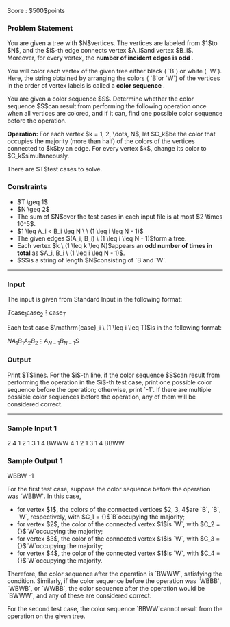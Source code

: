 
<div>

<span>

<span>

<p>
Score : $500$points
</p>

<div>

<section>

### **Problem Statement**

<p>
You are given a tree with $N$vertices.
The vertices are labeled from $1$to $N$, and the $i$-th edge connects vertex $A_i$and vertex $B_i$.
Moreover, for every vertex, the 
<b>
number of incident edges is odd
</b>
.
</p>

<p>
You will color each vertex of the given tree either black ( `B`) or white ( `W`).
Here, the string obtained by arranging the colors ( `B`or `W`) of the vertices in the order of vertex labels is called a 
<b>
color sequence
</b>
.
</p>

<p>
You are given a color sequence $S$.
Determine whether the color sequence $S$can result from performing the following operation once when all vertices are colored, and if it can, find one possible color sequence before the operation.
</p>

<p>

<b>
Operation:
</b>
For each vertex $k = 1, 2, \dots, N$, let $C_k$be the color that occupies the majority (more than half) of the colors of the vertices connected to $k$by an edge.
For every vertex $k$, change its color to $C_k$simultaneously.
</p>

<p>
There are $T$test cases to solve.
</p>

</section>

</div>

<div>

<section>

### **Constraints**

<ul>

<li>
$T \geq 1$
</li>

<li>
$N \geq 2$
</li>

<li>
The sum of $N$over the test cases in each input file is at most $2 \times 10^5$.
</li>

<li>
$1 \leq A_i < B_i \leq N \ \ (1 \leq i \leq N - 1)$
</li>

<li>
The given edges $(A_i, B_i) \ (1 \leq i \leq N - 1)$form a tree.
</li>

<li>
Each vertex $k \ (1 \leq k \leq N)$appears an 
<b>
odd number of times in total
</b>
as $A_i, B_i \ (1 \leq i \leq N - 1)$.
</li>

<li>
$S$is a string of length $N$consisting of `B`and `W`.
</li>

</ul>

</section>

</div>

---

<div>

<div>

<section>

### **Input**

<p>
The input is given from Standard Input in the following format:
</p>

<div>

$T$$\mathrm{case}_1$$\mathrm{case}_2$$\vdots$$\mathrm{case}_T$
</div>

<p>
Each test case $\mathrm{case}_i \ (1 \leq i \leq T)$is in the following format:
</p>

<div>

$N$$A_1$$B_1$$A_2$$B_2$$\vdots$$A_{N-1}$$B_{N-1}$$S$
</div>

</section>

</div>

<div>

<section>

### **Output**

<p>
Print $T$lines.
For the $i$-th line, if the color sequence $S$can result from performing the operation in the $i$-th test case, print one possible color sequence before the operation; otherwise, print `-1`.
If there are multiple possible color sequences before the operation, any of them will be considered correct.
</p>

</section>

</div>

</div>

---

<div>

<section>

### **Sample Input 1**

<div>

2
4
1 2
1 3
1 4
BWWW
4
1 2
1 3
1 4
BBWW

</div>

</section>

</div>

<div>

<section>

### **Sample Output 1**

<div>

WBBW
-1

</div>

<p>
For the first test case, suppose the color sequence before the operation was `WBBW`.
In this case,
</p>

<ul>

<li>
for vertex $1$, the colors of the connected vertices $2, 3, 4$are `B`, `B`, `W`, respectively, with $C_1 = {}$`B`occupying the majority;
</li>

<li>
for vertex $2$, the color of the connected vertex $1$is `W`, with $C_2 = {}$`W`occupying the majority;
</li>

<li>
for vertex $3$, the color of the connected vertex $1$is `W`, with $C_3 = {}$`W`occupying the majority;
</li>

<li>
for vertex $4$, the color of the connected vertex $1$is `W`, with $C_4 = {}$`W`occupying the majority.
</li>

</ul>

<p>
Therefore, the color sequence after the operation is `BWWW`, satisfying the condition.
Similarly, if the color sequence before the operation was `WBBB`, `WBWB`, or `WWBB`, the color sequence after the operation would be `BWWW`, and any of these are considered correct.
</p>

<p>
For the second test case, the color sequence `BBWW`cannot result from the operation on the given tree.
</p>

</section>

</div>

</span>

</span>

</div>
